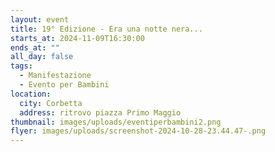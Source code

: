 ```yaml
---
layout: event
title: 19° Edizione - Era una notte nera...
starts_at: 2024-11-09T16:30:00
ends_at: ""
all_day: false
tags:
  - Manifestazione
  - Evento per Bambini
location:
  city: Corbetta
  address: ritrovo piazza Primo Maggio
thumbnail: images/uploads/eventiperbambini2.png
flyer: images/uploads/screenshot-2024-10-28-23.44.47-.png
---
```

